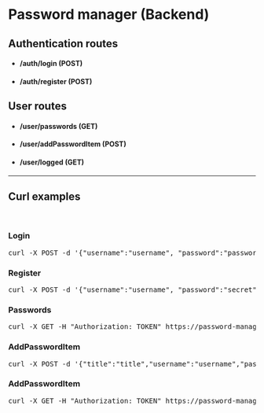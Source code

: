 # Password manager (Backend)

## Authentication routes
* #### /auth/login (POST)
* #### /auth/register (POST)

## User routes
* #### /user/passwords (GET)
* #### /user/addPasswordItem (POST)
* #### /user/logged (GET)

***

## Curl examples

&nbsp;

### Login
<pre>curl -X POST -d '{"username":"username", "password":"password"}' -H "Content-Type: application/json" https://password-manager-backend.vercel.app/auth/login</pre>


### Register
<pre>curl -X POST -d '{"username":"username", "password":"secret", "email":"email@mail.com"}' -H "Content-Type: application/json" https://password-manager-backend.vercel.app/auth/register</pre>


### Passwords
<pre>curl -X GET -H "Authorization: TOKEN" https://password-manager-backend.vercel.app/user/passwords</pre>


### AddPasswordItem
<pre>curl -X POST -d '{"title":"title","username":"username","password":"secret","url":"www.github.com"}' -H "Content-Type: application/json" -H "Authorization: TOKEN" https://password-manager-backend.vercel.app/user/addPasswordItem</pre>


### AddPasswordItem
<pre>curl -X GET -H "Authorization: TOKEN" https://password-manager-backend.vercel.app/user/logged</pre>